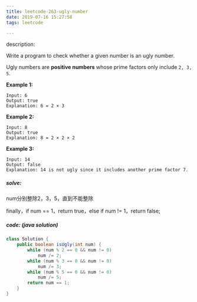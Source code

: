 ```yaml
---
title: leetcode-263-ugly-number
date: 2019-07-16 15:27:58
tags: leetcode

---
```


description:

Write a program to check whether a given number is an ugly number.

Ugly numbers are **positive numbers** whose prime factors only include `2, 3, 5`.

**Example 1:**

```
Input: 6
Output: true
Explanation: 6 = 2 × 3
```

<!-- more -->

**Example 2:**

```
Input: 8
Output: true
Explanation: 8 = 2 × 2 × 2
```

**Example 3:**

```
Input: 14
Output: false 
Explanation: 14 is not ugly since it includes another prime factor 7.
```

##### solve:

num分别整除2，3，5，直到不能整除

finally，if num == 1，return true，else if num != 1，return false;



##### code: (java solution)

```java
class Solution {
    public boolean isUgly(int num) {
        while (num % 2 == 0 && num != 0)
            num /= 2;
        while (num % 3 == 0 && num != 0)
            num /= 3;
        while (num % 5 == 0 && num != 0)
            num /= 5;
        return num == 1;
    }
}
```







